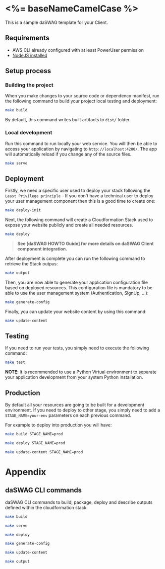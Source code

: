 # <%= baseNameCamelCase %>

This is a sample daSWAG template for your Client.

## Requirements

* AWS CLI already configured with at least PowerUser permission
* [NodeJS installed](https://nodejs.org/en/download/)

## Setup process

### Building the project

When you make changes to your source code or dependency manifest,
run the following command to build your project local testing and deployment:

```bash
make build
```

By default, this command writes built artifacts to `dist/` folder.

### Local development

Run this command to run locally your web service. You will then be able to access your application by navigating to `http://localhost:4200/`. The app will automatically reload if you change any of the source files.

```bash
make serve
```

## Deployment

Firstly, we need a specific user used to deploy your stack following the `Least Privilege principle` - If you don't have a technical user to deploy your user management component then this is a good time to create one:

```bash
make deploy-init
```

Next, the following command will create a Cloudformation Stack used to expose your website publicly and create all needed resources.

```bash
make deploy
```

> **See [daSWAG HOWTO Guide] for more details on daSWAG Client component integration.**

After deployment is complete you can run the following command to retrieve the Stack outpus:

```bash
make output
```

Then, you are now able to generate your application configuration file based on deployed resources. This configuration file is mandatory to be able to use the user management system (Authentication, SignUp, ...):

```bash
make generate-config
```

Finally, you can update your website content by using this command:
```bash
make update-content
```

## Testing

If you need to run your tests, you simply need to execute the following command:

```bash
make test
```

**NOTE**: It is recommended to use a Python Virtual environment to separate your application development from  your system Python installation.

## Production

By default all your resources are going to be built for a development environment. If you need to deploy to other stage, you simply need to add a `STAGE_NAME=your-env` parameters on each previous command.

For example to deploy into production you will have:

```bash
make build STAGE_NAME=prod

make deploy STAGE_NAME=prod

make update-content STAGE_NAME=prod
```

# Appendix

## daSWAG CLI commands

daSWAG CLI commands to build, package, deploy and describe outputs defined within the cloudformation stack:

```bash
make build

make serve

make deploy

make generate-config

make update-content

make output

```

